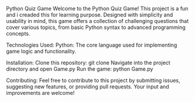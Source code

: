 Python Quiz Game
Welcome to the Python Quiz Game! This project is a fun and i creaded this for learning purpose.
Designed with simplicity and usability in mind, this game offers a collection of challenging questions
that cover various topics, 
from basic Python syntax to advanced programming concepts.


Technologies Used:
Python: The core language used for implementing game logic and functionality.

Installation:
Clone this repository: git clone 
Navigate into the project directory and open  Game.py
Run the game: python Game.py


Contributing:
Feel free to contribute to this project by submitting issues, suggesting new features, 
or providing pull requests. Your input and improvements are welcome!
